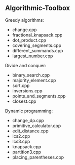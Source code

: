 Algorithmic-Toolbox
-------------------

Greedy algorithms:
* change.cpp
* fractional_knapsack.cpp
* dot_product.cpp
* covering_segments.cpp
* different_summands.cpp
* largest_number.cpp

Divide and conquer:
* binary_search.cpp
* majority_element.cpp
* sort.cpp
* inversions.cpp
* points_and_segments.cpp
* closest.cpp

Dynamic programming:
* change_dp.cpp
* primitive_calculator.cpp
* edit_distance.cpp
* lcs2.cpp
* lcs3.cpp
* knapsack.cpp
* partition3.cpp
* placing_parentheses.cpp

